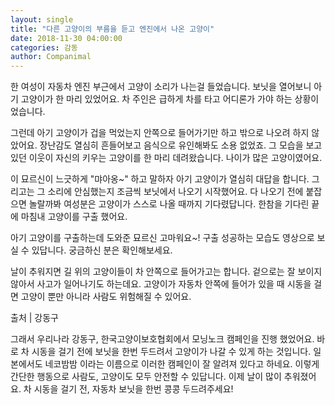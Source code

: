 ```yaml
---
layout: single
title: "다른 고양이의 부름을 듣고 엔진에서 나온 고양이"
date: 2018-11-30 04:00:00
categories: 감동
author: Companimal
---
```


한 여성이 자동차 엔진 부근에서 고양이 소리가 나는걸 들었습니다. 보닛을 열어보니 아기 고양이가 한 마리 있었어요. 차 주인은 급하게 차를 타고 어디론가 가야 하는 상황이었습니다.

그런데 아기 고양이가 겁을 먹었는지 안쪽으로 들어가기만 하고 밖으로 나오려 하지 않았어요. 장난감도 열심히 흔들어보고 음식으로 유인해봐도 소용 없었죠. 그 모습을 보고 있던 이웃이 자신의 키우는 고양이를 한 마리 데려왔습니다. 나이가 많은 고양이였어요.

이 묘르신이 느긋하게 "먀아옹~" 하고 말하자 아기 고양이가 열심히 대답을 합니다. 그리고는 그 소리에 안심했는지 조금씩 보닛에서 나오기 시작했어요. 다 나오기 전에 붙잡으면 놀랄까봐 여성분은 고양이가 스스로 나올 때까지 기다렸답니다. 한참을 기다린 끝에 마침내 고양이를 구출 했어요.

아기 고양이를 구출하는데 도와준 묘르신 고마워요~! 구출 성공하는 모습도 영상으로 보실 수 있답니다. 궁금하신 분은 확인해보세요.

날이 추워지면 길 위의 고양이들이 차 안쪽으로 들어가고는 합니다. 겉으로는 잘 보이지 않아서 사고가 일어나기도 하는데요. 고양이가 자동차 안쪽에 들어가 있을 때 시동을 걸면 고양이 뿐만 아니라 사람도 위험해질 수 있어요.

출처 | 강동구

그래서 우리나라 강동구, 한국고양이보호협회에서 모닝노크 캠페인을 진행 했었어요. 바로 차 시동을 걸기 전에 보닛을 한번 두드려서 고양이가 나갈 수 있게 하는 것입니다. 일본에서도 네코밤밤 이라는 이름으로 이러한 캠페인이 잘 알려져 있다고 하네요. 이렇게 간단한 행동으로 사람도, 고양이도 모두 안전할 수 있답니다. 이제 날이 많이 추워졌어요. 차 시동을 걸기 전, 자동차 보닛을 한번 콩콩 두드려주세요!

